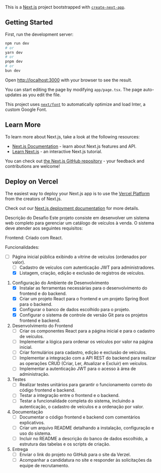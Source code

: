 This is a [Next.js](https://nextjs.org/) project bootstrapped with [`create-next-app`](https://github.com/vercel/next.js/tree/canary/packages/create-next-app).

## Getting Started

First, run the development server:

```bash
npm run dev
# or
yarn dev
# or
pnpm dev
# or
bun dev
```

Open [http://localhost:3000](http://localhost:3000) with your browser to see the result.

You can start editing the page by modifying `app/page.tsx`. The page auto-updates as you edit the file.

This project uses [`next/font`](https://nextjs.org/docs/basic-features/font-optimization) to automatically optimize and load Inter, a custom Google Font.

## Learn More

To learn more about Next.js, take a look at the following resources:

- [Next.js Documentation](https://nextjs.org/docs) - learn about Next.js features and API.
- [Learn Next.js](https://nextjs.org/learn) - an interactive Next.js tutorial.

You can check out [the Next.js GitHub repository](https://github.com/vercel/next.js/) - your feedback and contributions are welcome!

## Deploy on Vercel

The easiest way to deploy your Next.js app is to use the [Vercel Platform](https://vercel.com/new?utm_medium=default-template&filter=next.js&utm_source=create-next-app&utm_campaign=create-next-app-readme) from the creators of Next.js.

Check out our [Next.js deployment documentation](https://nextjs.org/docs/deployment) for more details.


Descrição do Desafio
Este projeto consiste em desenvolver um sistema web completo para gerenciar um catálogo de veículos à venda. O sistema deve atender aos seguintes requisitos:

Frontend: Criado com React.


Funcionalidades:
- [ ] Página inicial pública exibindo a vitrine de veículos (ordenados por valor).
    - [ ] Cadastro de veículos com autenticação JWT para administradores.
    - [X] Listagem, criação, edição e exclusão de registros de veículos.
1. Configuração do Ambiente de Desenvolvimento
    - [X] Instalar as ferramentas necessárias para o desenvolvimento do frontend e do backend.
    - [X] Criar um projeto React para o frontend e um projeto Spring Boot para o backend.
    - [X] Configurar o banco de dados escolhido para o projeto.
    - [X] Configurar o sistema de controle de versão Git para os projetos frontend e backend.
2. Desenvolvimento do Frontend
    - [ ] Criar os componentes React para a página inicial e para o cadastro de veículos.
    - [ ] Implementar a lógica para ordenar os veículos por valor na página inicial.
    - [ ] Criar formulários para cadastro, edição e exclusão de veículos.
    - [ ] Implementar a integração com a API REST do backend para realizar as operações CRUD (Criar, Ler, Atualizar e Excluir) em veículos.
    - [ ] Implementar a autenticação JWT para o acesso à área de administração.
4. Testes
    - [ ] Realizar testes unitários para garantir o funcionamento correto do código frontend e backend.
    - [ ] Testar a integração entre o frontend e o backend.
    - [ ] Testar a funcionalidade completa do sistema, incluindo a autenticação, o cadastro de veículos e a ordenação por valor.
5. Documentação
    - [ ] Documentar o código frontend e backend com comentários explicativos.
    - [ ] Criar um arquivo README detalhando a instalação, configuração e uso do sistema.
    - [ ] Incluir no README a descrição do banco de dados escolhido, a estrutura das tabelas e os scripts de criação.
6. Entrega
    - [ ] Enviar o link do projeto no GitHub para o site da Verzel.
    - [ ] Acompanhar a candidatura no site e responder às solicitações da equipe de recrutamento.